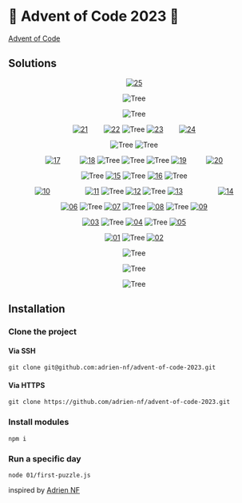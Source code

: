 # 🎄 Advent of Code 2023 🎄
[Advent of Code](https://adventofcode.com/2023)

## Solutions

<div align="center">
  
  <a href="25">![25](https://badgen.net/badge/color/25/yellow?label=)</a>

  ![Tree](https://badgen.net/badge/color/%20%20%20%20%20/green?label=)
  
  ![Tree](https://badgen.net/badge/color/%20%20%20%20%20%20%20%20%20%20%20%20%20%20%20/green?label=)

  <a href="21">![21](https://badgen.net/badge/color/21/yellow?label=)</a>
  &nbsp;&nbsp;&nbsp;&nbsp;&nbsp;&nbsp;
  <a href="22">![22](https://badgen.net/badge/color/22/yellow?label=)</a>
  ![Tree](https://badgen.net/badge/color/%20%20%20%20%20%20%20%20/green?label=)
  <a href="23">![23](https://badgen.net/badge/color/23/yellow?label=)</a>
  &nbsp;&nbsp;&nbsp;&nbsp;&nbsp;&nbsp;
  <a href="24">![24](https://badgen.net/badge/color/24/yellow?label=)</a>

  ![Tree](https://badgen.net/badge/color/%20%20%20%20%20%20%20%20%20%20%20%20%20%20%20%20%20%20%20%20%20%20/green?label=)
  ![Tree](https://badgen.net/badge/color/%20%20%20%20%20%20%20%20%20%20%20%20%20%20%20%20%20%20%20%20%20%20/green?label=)

  <a href="17">![17](https://badgen.net/badge/color/17/yellow?label=)</a>
  &nbsp;&nbsp;&nbsp;&nbsp;&nbsp;&nbsp;&nbsp;&nbsp;
  <a href="18">![18](https://badgen.net/badge/color/18/yellow?label=)</a>
  ![Tree](https://badgen.net/badge/color/%20%20%20%20%20%20%20%20%20%20%20%20%20%20/green?label=)
  ![Tree](https://badgen.net/badge/color/%20%20%20%20%20%20%20%20%20%20%20%20%20%20/green?label=)
  ![Tree](https://badgen.net/badge/color/%20%20%20%20%20%20%20%20%20%20%20%20%20%20/green?label=)
  <a href="19">![19](https://badgen.net/badge/color/19/yellow?label=)</a>
  &nbsp;&nbsp;&nbsp;&nbsp;&nbsp;&nbsp;&nbsp;&nbsp;
  <a href="20">![20](https://badgen.net/badge/color/20/yellow?label=)</a>

  ![Tree](https://badgen.net/badge/color/%20%20%20%20%20%20%20%20%20%20%20%20%20%20%20%20%20%20%20%20%20%20%20%20%20%20%20%20%20%20/green?label=)
  <a href="15">![15](https://badgen.net/badge/color/15/yellow?label=)</a>
  ![Tree](https://badgen.net/badge/color/%20%20%20%20%20%20/green?label=)
  <a href="16">![16](https://badgen.net/badge/color/16/yellow?label=)</a>
  ![Tree](https://badgen.net/badge/color/%20%20%20%20%20%20%20%20%20%20%20%20%20%20%20%20%20%20%20%20%20%20%20%20%20%20%20%20%20%20/green?label=)

  <a href="10">![10](https://badgen.net/badge/color/10/yellow?label=)</a>
  &nbsp;&nbsp;&nbsp;&nbsp;&nbsp;&nbsp;&nbsp;&nbsp;&nbsp;&nbsp;&nbsp;&nbsp;&nbsp;&nbsp;&nbsp;&nbsp;
  <a href="11">![11](https://badgen.net/badge/color/11/yellow?label=)</a>
  ![Tree](https://badgen.net/badge/color/%20%20%20%20%20%20%20%20%20%20%20%20%20%20/green?label=)
  <a href="12">![12](https://badgen.net/badge/color/12/yellow?label=)</a>
  ![Tree](https://badgen.net/badge/color/%20%20%20%20%20%20%20%20%20%20%20%20%20%20/green?label=)
  <a href="13">![13](https://badgen.net/badge/color/13/yellow?label=)</a>
  &nbsp;&nbsp;&nbsp;&nbsp;&nbsp;&nbsp;&nbsp;&nbsp;&nbsp;&nbsp;&nbsp;&nbsp;&nbsp;&nbsp;&nbsp;&nbsp;
  <a href="14">![14](https://badgen.net/badge/color/14/yellow?label=)</a>

  <a href="06">![06](https://badgen.net/badge/color/06/yellow?label=)</a>
  ![Tree](https://badgen.net/badge/color/%20%20%20%20%20%20%20%20%20%20%20%20%20%20%20%20%20%20%20%20%20%20%20%20%20%20%20%20%20%20%20%20%20/green?label=)
  <a href="07">![07](https://badgen.net/badge/color/07/yellow?label=)</a>
  ![Tree](https://badgen.net/badge/color/%20%20%20%20%20%20%20%20/green?label=)
  <a href="08">![08](https://badgen.net/badge/color/08/yellow?label=)</a>
  ![Tree](https://badgen.net/badge/color/%20%20%20%20%20%20%20%20%20%20%20%20%20%20%20%20%20%20%20%20%20%20%20%20%20%20%20%20%20%20%20%20%20/green?label=)
  <a href="09">![09](https://badgen.net/badge/color/09/yellow?label=)</a>

  
  <a href="03">![03](https://badgen.net/badge/color/03/yellow?label=)</a>
  ![Tree](https://badgen.net/badge/color/%20%20%20%20%20%20%20%20%20%20%20%20%20%20%20%20%20%20%20%20%20%20%20%20%20%20%20%20%20%20%20%20%20/green?label=)
  <a href="04">![04](https://badgen.net/badge/color/04/yellow?label=)</a>
  ![Tree](https://badgen.net/badge/color/%20%20%20%20%20%20%20%20%20%20%20%20%20%20%20%20%20%20%20%20%20%20%20%20%20%20%20%20%20%20%20%20%20/green?label=)
  <a href="05">![05](https://badgen.net/badge/color/05/yellow?label=)</a>

  
  <a href="01">![01](https://badgen.net/badge/color/01/yellow?label=)</a>
  ![Tree](https://badgen.net/badge/color/%20%20%20%20%20%20%20%20%20%20%20%20%20%20%20%20%20%20%20%20%20%20%20%20%20%20%20%20%20%20%20%20%20/green?label=)
  <a href="02">![02](https://badgen.net/badge/color/02/yellow?label=)</a>
  
  ![Tree](https://badgen.net/badge/color/%20%20%20%20%20%20%20%20%20%20%20%20/orange?label=)
  
  ![Tree](https://badgen.net/badge/color/%20%20%20%20%20%20%20%20%20%20%20%20/orange?label=)
  
  ![Tree](https://badgen.net/badge/color/%20%20%20%20%20%20%20%20%20%20%20%20/orange?label=)

</div>

## Installation

### Clone the project
#### Via SSH
```
git clone git@github.com:adrien-nf/advent-of-code-2023.git
```
#### Via HTTPS
```
git clone https://github.com/adrien-nf/advent-of-code-2023.git
```

### Install modules
```
npm i
```

### Run a specific day
```
node 01/first-puzzle.js
```

inspired by [Adrien NF](https://github.com/adrien-nf/advent-of-code-2023)
